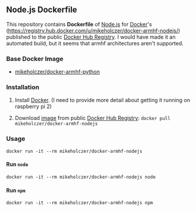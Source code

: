 ## Node.js Dockerfile


This repository contains **Dockerfile** of [Node.js](http://nodejs.org/) for [Docker](https://www.docker.com/)'s (https://registry.hub.docker.com/u/mikeholczer/docker-armhf-nodejs/) published to the public [Docker Hub Registry](https://registry.hub.docker.com/). I would have made it an automated build, but it seems that armhf architectures aren't supported.


### Base Docker Image

* [mikeholczer/docker-armhf-python](https://registry.hub.docker.com/u/mikeholczer/docker-armhf-python/)


### Installation

1. Install [Docker](https://www.docker.com/). (I need to provide more detail about getting it running on raspberry pi 2)

2. Download [image](https://registry.hub.docker.com/u/mikeholczer/docker-armhf-nodejs/) from public [Docker Hub Registry](https://registry.hub.docker.com/): `docker pull mikeholczer/docker-armhf-nodejs`



### Usage

    docker run -it --rm mikeholczer/docker-armhf-nodejs

#### Run `node`

    docker run -it --rm mikeholczer/docker-armhf-nodejs node

#### Run `npm`

    docker run -it --rm mikeholczer/docker-armhf-nodejs npm
